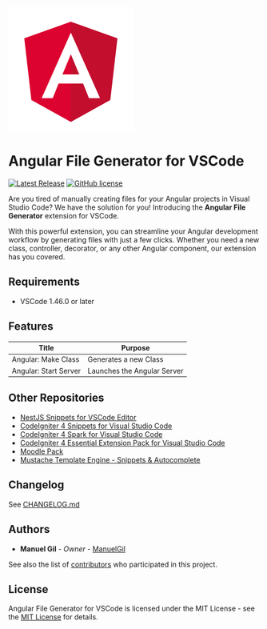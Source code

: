 ![icon](https://raw.githubusercontent.com/ManuelGil/vscode-angular-generator/main/icon.png)

# Angular File Generator for VSCode

[![Latest Release](https://img.shields.io/visual-studio-marketplace/v/imgildev.vscode-angular-generator?style=flat&label=VS%20Marketplace&logo=visual-studio-code)](https://marketplace.visualstudio.com/items?itemName=imgildev.vscode-angular-generator)
[![GitHub license](https://img.shields.io/github/license/ManuelGil/vscode-angular-generator)]()

Are you tired of manually creating files for your Angular projects in Visual Studio Code? We have the solution for you! Introducing the **Angular File Generator** extension for VSCode.

With this powerful extension, you can streamline your Angular development workflow by generating files with just a few clicks. Whether you need a new class, controller, decorator, or any other Angular component, our extension has you covered.

## Requirements

- VSCode 1.46.0 or later

## Features

| Title  | Purpose |
| --- | --- |
| Angular: Make Class | Generates a new Class |
| Angular: Start Server | Launches the Angular Server |

## Other Repositories

- [NestJS Snippets for VSCode Editor](https://marketplace.visualstudio.com/items?itemName=imgildev.vscode-nestjs-snippets-extension)
- [CodeIgniter 4 Snippets for Visual Studio Code](https://marketplace.visualstudio.com/items?itemName=imgildev.vscode-codeigniter4-shield-snippets)
- [CodeIgniter 4 Spark for Visual Studio Code](https://marketplace.visualstudio.com/items?itemName=imgildev.vscode-codeigniter4-shield-spark)
- [CodeIgniter 4 Essential Extension Pack for Visual Studio Code](https://marketplace.visualstudio.com/items?itemName=imgildev.vscode-codeigniter4-shield-pack)
- [Moodle Pack](https://marketplace.visualstudio.com/items?itemName=imgildev.vscode-moodle-snippets)
- [Mustache Template Engine - Snippets & Autocomplete](https://marketplace.visualstudio.com/items?itemName=imgildev.vscode-mustache-snippets)

## Changelog

See [CHANGELOG.md](./CHANGELOG.md)

## Authors

- **Manuel Gil** - _Owner_ - [ManuelGil](https://github.com/ManuelGil)

See also the list of [contributors](https://github.com/ManuelGil/vscode-angular-generator/contributors) who participated in this project.

## License

Angular File Generator for VSCode is licensed under the MIT License - see the [MIT License](https://opensource.org/licenses/MIT) for details.

